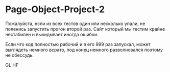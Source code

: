 # Page-Object-Project-2

Пожалуйста, если из всех тестов один или несколько упали, не поленись запустить прогон второй раз.
Сайт который мы тестим крайне нестабилен и выкидывает иногда ошибки.

Если что код полностью рабочий и я его 999 раз запускал, может выглядеть немного всрато,
под конец немного разволновался поэтому не обессудь.

GL HF
